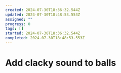 ```yaml
---
created: 2024-07-30T18:36:32.544Z
updated: 2024-07-30T18:48:53.553Z
assigned: ""
progress: 0
tags: []
started: 2024-07-30T18:36:32.544Z
completed: 2024-07-30T18:48:53.553Z
---
```


# Add clacky sound to balls
